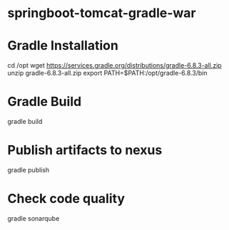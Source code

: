 # springboot-tomcat-gradle-war

# Gradle Installation
  cd /opt
  wget https://services.gradle.org/distributions/gradle-6.8.3-all.zip
  unzip gradle-6.8.3-all.zip
  export PATH=$PATH:/opt/gradle-6.8.3/bin
# Gradle Build
  gradle build
# Publish artifacts to nexus
  gradle publish
# Check code quality
  gradle sonarqube
